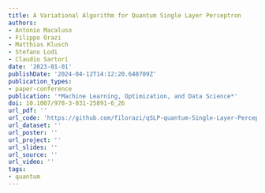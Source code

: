 ```yaml
---
title: A Variational Algorithm for Quantum Single Layer Perceptron
authors:
- Antonio Macaluso
- Filippo Orazi
- Matthias Klusch
- Stefano Lodi
- Claudio Sartori
date: '2023-01-01'
publishDate: '2024-04-12T14:12:20.648709Z'
publication_types:
- paper-conference
publication: '*Machine Learning, Optimization, and Data Science*'
doi: 10.1007/978-3-031-25891-6_26
url_pdf: ''
url_code: 'https://github.com/filorazi/qSLP-quantum-Single-Layer-Perceptron'
url_dataset: ''
url_poster: ''
url_project: ''
url_slides: ''
url_source: ''
url_video: ''
tags:
- quantum
---
```

